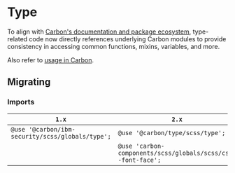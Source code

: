 # Type

To align with [Carbon's documentation and package ecosystem](https://github.com/carbon-design-system/carbon#getting-started), type-related code now directly references underlying Carbon modules to provide consistency in accessing common functions, mixins, variables, and more.

Also refer to [usage in Carbon](https://github.com/carbon-design-system/carbon/tree/main/packages/type#usage).

## Migrating

### Imports

| `1.x`                                            | `2.x`                                                        |
| ------------------------------------------------ | ------------------------------------------------------------ |
| `@use '@carbon/ibm-security/scss/globals/type';` | `@use '@carbon/type/scss/type';`                             |
|                                                  | `@use 'carbon-components/scss/globals/scss/css--font-face';` |
